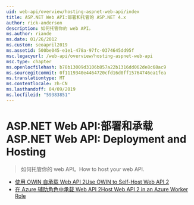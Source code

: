 ```yaml
---
uid: web-api/overview/hosting-aspnet-web-api/index
title: ASP.NET Web API:部署和托管的 ASP.NET 4.x
author: rick-anderson
description: 如何托管你的 web API。
ms.author: riande
ms.date: 01/26/2012
ms.custom: seoapril2019
ms.assetid: 500be045-e1e1-478a-97fc-0374645dd95f
msc.legacyurl: /web-api/overview/hosting-aspnet-web-api
msc.type: chapter
ms.openlocfilehash: b78b13009d3106b857a22b1316dd062de8c68ac9
ms.sourcegitcommit: 0f1119340e4464720cfd16d0ff15764746ea1fea
ms.translationtype: MT
ms.contentlocale: zh-CN
ms.lasthandoff: 04/09/2019
ms.locfileid: "59383851"
---
```

# <a name="aspnet-web-api-deployment-and-hosting"></a><span data-ttu-id="701d7-103">ASP.NET Web API:部署和承载</span><span class="sxs-lookup"><span data-stu-id="701d7-103">ASP.NET Web API: Deployment and Hosting</span></span>

> <span data-ttu-id="701d7-104">如何托管你的 web API。</span><span class="sxs-lookup"><span data-stu-id="701d7-104">How to host your web API.</span></span>


- [<span data-ttu-id="701d7-105">使用 OWIN 自承载 Web API 2</span><span class="sxs-lookup"><span data-stu-id="701d7-105">Use OWIN to Self-Host Web API 2</span></span>](use-owin-to-self-host-web-api.md)
- [<span data-ttu-id="701d7-106">在 Azure 辅助角色中承载 Web API 2</span><span class="sxs-lookup"><span data-stu-id="701d7-106">Host Web API 2 in an Azure Worker Role</span></span>](host-aspnet-web-api-in-an-azure-worker-role.md)
